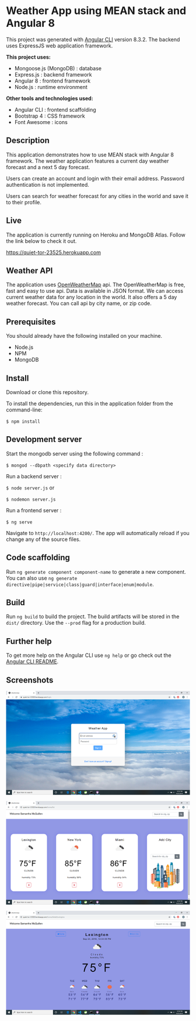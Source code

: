 # Weather App using MEAN stack and Angular 8

This project was generated with [Angular CLI](https://github.com/angular/angular-cli) version 8.3.2. The backend uses ExpressJS web application framework.

**This project uses:**
- Mongoose.js (MongoDB) : database
- Express.js : backend framework
- Angular 8 : frontend framework
- Node.js : runtime environment

**Other tools and technologies used:**
- Angular CLI : frontend scaffolding
- Bootstrap 4 : CSS framework
- Font Awesome : icons

## Description

This application demonstrates how to use MEAN stack with Angular 8 framework. The weather application features a current day weather forecast and a next 5 day forecast. 

Users can create an account and login with their email address. Password authentication is not implemented.

Users can search for weather forecast for any cities in the world and save it to their profile.

## Live

The application is currently running on Heroku and  MongoDB Atlas. Follow the link below to check it out.

https://quiet-tor-23525.herokuapp.com


## Weather API

The application uses [OpenWeatherMap](https://openweathermap.org/) api. The OpenWeatherMap is free, fast and easy to use api. Data is available in JSON format. We can access current weather data for any location in the world. It also offers a 5 day weather forecast. You can call api by city name, or zip code.
 
## Prerequisites

You should already have the following installed on your machine.
- Node.js 
- NPM 
- MongoDB
 
## Install
Download or clone this repository. 

To install the dependencies, run this in the application folder from the command-line:

`$ npm install`

## Development server
Start the mongodb server using the following command :

`$ mongod --dbpath <specify data directory>`

Run a backend server :

`$ node server.js` or 

`$ nodemon server.js`

Run a frontend server :

`$ ng serve`

Navigate to `http://localhost:4200/`. The app will automatically reload if you change any of the source files.

## Code scaffolding

Run `ng generate component component-name` to generate a new component. You can also use `ng generate directive|pipe|service|class|guard|interface|enum|module`.

## Build

Run `ng build` to build the project. The build artifacts will be stored in the `dist/` directory. Use the `--prod` flag for a production build.


## Further help

To get more help on the Angular CLI use `ng help` or go check out the [Angular CLI README](https://github.com/angular/angular-cli/blob/master/README.md).

## Screenshots

![Alt text](/src/assets/images/login.png?raw=true "Login Screen")

![Alt text](/src/assets/images/weatherlist.png?raw=true "List of weather forecasts of cities")

![Alt text](/src/assets/images/weatherdetail.png?raw=true "Detail of weather forcast of a city")
